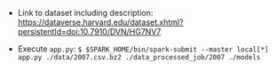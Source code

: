 - Link to dataset including description: https://dataverse.harvard.edu/dataset.xhtml?persistentId=doi:10.7910/DVN/HG7NV7

- Execute `app.py`: `$ $SPARK_HOME/bin/spark-submit --master local[*] app.py ./data/2007.csv.bz2 ./data_processed_job/2007 ./models`

